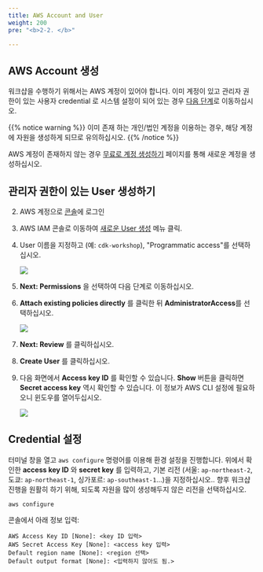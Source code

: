 ```yaml
---
title: AWS Account and User
weight: 200
pre: "<b>2-2. </b>"

---
```


## AWS Account 생성

워크샵을 수행하기 위해서는 AWS 계정이 있어야 합니다. 이미 계정이 있고 관리자 권한이 있는 사용자 credential 로 시스템 설정이 되어 있는 경우 [다음 단계](./300-nodejs.html)로 이동하십시오.

{{% notice warning %}}
이미 존재 하는 개인/법인 계정을 이용하는 경우, 해당 계정에 자원을 생성하게 되므로 유의하십시오.
{{% /notice %}}

AWS 계정이 존재하지 않는 경우 [무료로 계정 생성하기](https://portal.aws.amazon.com/billing/signup) 페이지를 통해 새로운 계정을 생성하십시오.

## 관리자 권한이 있는 User 생성하기

2. AWS 계정으로 [콘솔](https://console.aws.amazon.com)에 로그인
3. AWS IAM 콘솔로 이동하여 [새로운 User 생성](https://console.aws.amazon.com/iam/home?#/users$new) 메뉴 클릭.
4. User 이름을 지정하고 (예: `cdk-workshop`), "Programmatic access"를 선택하십시오.

    ![](/images/10-preq/new-user-1.png)

5. **Next: Permissions** 을 선택하여 다음 단계로 이동하십시오.
6. **Attach existing policies directly** 를 클릭한 뒤 **AdministratorAccess**를 선택하십시오.

    ![](/images/10-preq/new-user-2.png)

7. **Next: Review** 를 클릭하십시오.
8. **Create User** 를 클릭하십시오.
9. 다음 화면에서 **Access key ID** 를 확인할 수 있습니다. **Show** 버튼을 클릭하면 **Secret access key** 역시 확인할 수 있습니다. 이 정보가 AWS CLI 설정에 필요하오니 윈도우를 열어두십시오. 

    ![](/images/10-preq/new-user-3.png)

## Credential 설정

터미널 창을 열고 `aws configure` 명령어를 이용해 환경 설정을 진행합니다.
위에서 확인한 __access key ID__ 와 __secret key__ 를 입력하고, 기본 리전 (서울: `ap-northeast-2`, 도쿄: `ap-northeast-1`, 싱가포르: `ap-southeast-1`...)을 지정하십시오.. 
향후 워크샵 진행을 원활히 하기 위해, 되도록 자원을 많이 생성해두지 않은 리전을 선택하십시오.

```
aws configure
```

콘솔에서 아래 정보 입력:

```
AWS Access Key ID [None]: <key ID 입력>
AWS Secret Access Key [None]: <access key 입력>
Default region name [None]: <region 선택>
Default output format [None]: <입력하지 않아도 됨.>
```
